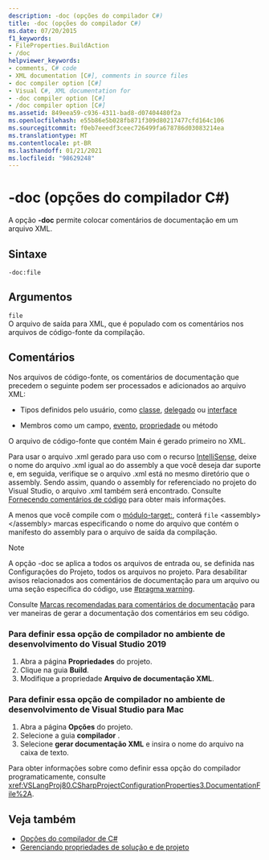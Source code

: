 ```yaml
---
description: -doc (opções do compilador C#)
title: -doc (opções do compilador C#)
ms.date: 07/20/2015
f1_keywords:
- FileProperties.BuildAction
- /doc
helpviewer_keywords:
- comments, C# code
- XML documentation [C#], comments in source files
- doc compiler option [C#]
- Visual C#, XML documentation for
- -doc compiler option [C#]
- /doc compiler option [C#]
ms.assetid: 849eea59-c936-4311-bad8-d07404480f2a
ms.openlocfilehash: e55b86e5b028fb871f309d80217477cfd164c106
ms.sourcegitcommit: f0eb7eeedf3ceec726499fa678786d03083214ea
ms.translationtype: MT
ms.contentlocale: pt-BR
ms.lasthandoff: 01/21/2021
ms.locfileid: "98629248"
---
```

# <a name="-doc-c-compiler-options"></a>-doc (opções do compilador C#)

A opção **-doc** permite colocar comentários de documentação em um arquivo XML.  
  
## <a name="syntax"></a>Sintaxe  
  
```console  
-doc:file  
```  
  
## <a name="arguments"></a>Argumentos  

 `file`  
 O arquivo de saída para XML, que é populado com os comentários nos arquivos de código-fonte da compilação.  
  
## <a name="remarks"></a>Comentários  

 Nos arquivos de código-fonte, os comentários de documentação que precedem o seguinte podem ser processados e adicionados ao arquivo XML:  
  
- Tipos definidos pelo usuário, como [classe](../keywords/class.md), [delegado](../builtin-types/reference-types.md#the-delegate-type) ou [interface](../keywords/interface.md)  
  
- Membros como um campo, [evento](../keywords/event.md), [propriedade](../../programming-guide/classes-and-structs/using-properties.md) ou método  
  
 O arquivo de código-fonte que contém Main é gerado primeiro no XML.  
  
 Para usar o arquivo .xml gerado para uso com o recurso [IntelliSense](/visualstudio/ide/using-intellisense), deixe o nome do arquivo .xml igual ao do assembly a que você deseja dar suporte e, em seguida, verifique se o arquivo .xml está no mesmo diretório que o assembly. Sendo assim, quando o assembly for referenciado no projeto do Visual Studio, o arquivo .xml também será encontrado. Consulte [Fornecendo comentários de código](/visualstudio/ide/reference/generate-xml-documentation-comments) para obter mais informações.  
  
 A menos que você compile com o [módulo-target:](./target-module-compiler-option.md), conterá `file` \<assembly> \</assembly> marcas especificando o nome do arquivo que contém o manifesto do assembly para o arquivo de saída da compilação.  
  
> [!NOTE]
> A opção -doc se aplica a todos os arquivos de entrada ou, se definida nas Configurações do Projeto, todos os arquivos no projeto. Para desabilitar avisos relacionados aos comentários de documentação para um arquivo ou uma seção específica do código, use [#pragma warning](../preprocessor-directives/preprocessor-pragma-warning.md).  
  
 Consulte [Marcas recomendadas para comentários de documentação](../../programming-guide/xmldoc/recommended-tags-for-documentation-comments.md) para ver maneiras de gerar a documentação dos comentários em seu código.  
  
### <a name="to-set-this-compiler-option-in-the-visual-studio-2019-development-environment"></a>Para definir essa opção de compilador no ambiente de desenvolvimento do Visual Studio 2019  

1. Abra a página **Propriedades** do projeto.  
2. Clique na guia **Build**.
3. Modifique a propriedade **Arquivo de documentação XML**.
  
### <a name="to-set-this-compiler-option-in-the-visual-studio-for-mac-development-environment"></a>Para definir essa opção de compilador no ambiente de desenvolvimento de Visual Studio para Mac  
  
1. Abra a página **Opções** do projeto.
2. Selecione a guia **compilador** .
3. Selecione **gerar documentação XML** e insira o nome do arquivo na caixa de texto.

Para obter informações sobre como definir essa opção do compilador programaticamente, consulte <xref:VSLangProj80.CSharpProjectConfigurationProperties3.DocumentationFile%2A>.  
  
## <a name="see-also"></a>Veja também

- [Opções do compilador de C#](./index.md)
- [Gerenciando propriedades de solução e de projeto](/visualstudio/ide/managing-project-and-solution-properties)
